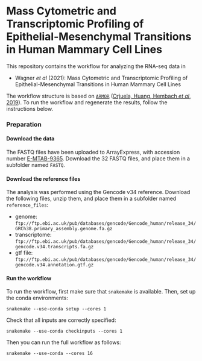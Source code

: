 # Mass Cytometric and Transcriptomic Profiling of Epithelial-Mesenchymal Transitions in Human Mammary Cell Lines

This repository contains the workflow for analyzing the RNA-seq data in 

* Wagner _et al_ (2021): Mass Cytometric and Transcriptomic Profiling of Epithelial-Mesenchymal Transitions in Human Mammary Cell Lines

The workflow structure is based on [`ARMOR`](https://github.com/csoneson/armor) ([Orjuela, Huang, Hembach _et al_, 2019](https://www.g3journal.org/content/9/7/2089.long)). To run the workflow and regenerate the results, follow the instructions below.

### Preparation

#### Download the data

The FASTQ files have been uploaded to ArrayExpress, with accession number [E-MTAB-9365](https://www.ebi.ac.uk/arrayexpress/experiments/E-MTAB-9365/). Download the 32 FASTQ files, and place them in a subfolder named `FASTQ`.

#### Download the reference files

The analysis was performed using the Gencode v34 reference. Download the following files, unzip them, and place them in a subfolder named `reference_files`:

* genome: `ftp://ftp.ebi.ac.uk/pub/databases/gencode/Gencode_human/release_34/GRCh38.primary_assembly.genome.fa.gz`
* transcriptome: `ftp://ftp.ebi.ac.uk/pub/databases/gencode/Gencode_human/release_34/gencode.v34.transcripts.fa.gz`
* gtf file: `ftp://ftp.ebi.ac.uk/pub/databases/gencode/Gencode_human/release_34/gencode.v34.annotation.gtf.gz`

#### Run the workflow

To run the workflow, first make sure that `snakemake` is available. Then, set up the conda environments:

```
snakemake --use-conda setup --cores 1
```

Check that all inputs are correctly specified:

```
snakemake --use-conda checkinputs --cores 1
```

Then you can run the full workflow as follows:

```
snakemake --use-conda --cores 16
```
